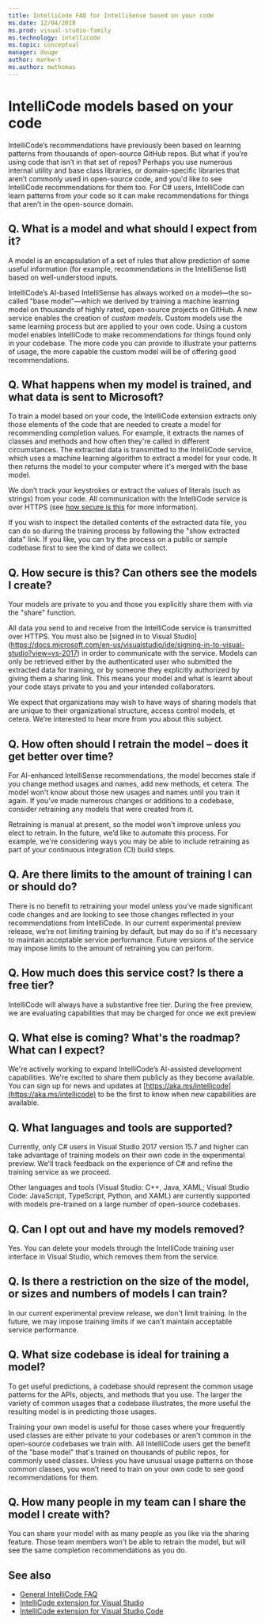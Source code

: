 ```yaml
---
title: IntelliCode FAQ for IntelliSense based on your code
ms.date: 12/04/2018
ms.prod: visual-studio-family
ms.technology: intellicode
ms.topic: conceptual
manager: douge
author: markw-t
ms.author: mwthomas
---
```

# IntelliCode models based on your code

IntelliCode’s recommendations have previously been based on learning patterns from thousands of open-source GitHub repos. But what if you’re using code that isn’t in that set of repos? Perhaps you use numerous internal utility and base class libraries, or domain-specific libraries that aren’t commonly used in open-source code, and you'd like to see IntelliCode recommendations for them too. For C# users, IntelliCode can learn patterns from your code so it can make recommendations for things that aren’t in the open-source domain.

## Q. What is a model and what should I expect from it?

A model is an encapsulation of a set of rules that allow prediction of some useful information (for example, recommendations in the IntelliSense list) based on well-understood inputs.

IntelliCode’s AI-based IntelliSense has always worked on a model&mdash;the so-called "base model"&mdash;which we derived by training a machine learning model on thousands of highly rated, open-source projects on GitHub. A new service enables the creation of *custom models*. Custom models use the same learning process but are applied to your own code. Using a custom model enables IntelliCode to make recommendations for things found only in your codebase. The more code you can provide to illustrate your patterns of usage, the more capable the custom model will be of offering good recommendations.

## Q. What happens when my model is trained, and what data is sent to Microsoft?

To train a model based on your code, the IntelliCode extension extracts only those elements of the code that are needed to create a model for recommending completion values. For example, it extracts the names of classes and methods and how often they're called in different circumstances. The extracted data is transmitted to the IntelliCode service, which uses a machine learning algorithm to extract a model for your code. It then returns the model to your computer where it's merged with the base model.

We don’t track your keystrokes or extract the values of literals (such as strings) from your code. All communication with the IntelliCode service is over HTTPS (see [how secure is this]() for more information).

If you wish to inspect the detailed contents of the extracted data file, you can do so during the training process by following the "show extracted data" link. If you like, you can try the process on a public or sample codebase first to see the kind of data we collect.

## Q. How secure is this? Can others see the models I create?

Your models are private to you and those you explicitly share them with via the "share" function.

All data you send to and receive from the IntelliCode service is transmitted over HTTPS. You must also be [signed in to Visual Studio] (https://docs.microsoft.com/en-us/visualstudio/ide/signing-in-to-visual-studio?view=vs-2017) in order to communicate with the service. Models can only be retrieved either by the authenticated user who submitted the extracted data for training, or by someone they explicitly authorized by giving them a sharing link. This means your model and what is learnt about your code stays private to you and your intended collaborators.

We expect that organizations may wish to have ways of sharing models that are unique to their organizational structure, access control models, et cetera. We’re interested to hear more from you about this subject.

## Q. How often should I retrain the model – does it get better over time?

For AI-enhanced IntelliSense recommendations, the model becomes stale if you change method usages and names, add new methods, et cetera. The model won't know about those new usages and names until you train it again. If you’ve made numerous changes or additions to a codebase, consider retraining any models that were created from it.

Retraining is manual at present, so the model won't improve unless you elect to retrain. In the future, we’d like to automate this process. For example, we're considering ways you may be able to include retraining as part of your continuous integration (CI) build steps.

## Q. Are there limits to the amount of training I can or should do?

There is no benefit to retraining your model unless you’ve made significant code changes and are looking to see those changes reflected in your recommendations from IntelliCode.
In our current experimental preview release, we're not limiting training by default, but may do so if it's necessary to maintain acceptable service performance. Future versions of the service may impose limits to the amount of retraining you can perform.

## Q. How much does this service cost? Is there a free tier?

IntelliCode will always have a substantive free tier. During the free preview, we are evaluating capabilities that may be charged for once we exit preview

## Q. What else is coming? What's the roadmap? What can I expect?

We're actively working to expand IntelliCode’s AI-assisted development capabilities. We're excited to share them publicly as they become available. You can sign up for news and updates at [https://aka.ms/intellicode](https://aka.ms/intellicode) to be the first to know when new capabilities are available.

## Q. What languages and tools are supported?

Currently, only C# users in Visual Studio 2017 version 15.7 and higher can take advantage of training models on their own code in the experimental preview. We'll track feedback on the experience of C# and refine the training service as we proceed.

Other languages and tools (Visual Studio: C++, Java, XAML; Visual Studio Code: JavaScript, TypeScript, Python, and XAML) are currently supported with models pre-trained on a large number of open-source codebases.

## Q. Can I opt out and have my models removed?

Yes. You can delete your models through the IntelliCode training user interface in Visual Studio, which removes them from the service.

## Q. Is there a restriction on the size of the model, or sizes and numbers of models I can train?

In our current experimental preview release, we don't limit training. In the future, we may impose training limits if we can't maintain acceptable service performance.

## Q. What size codebase is ideal for training a model?

To get useful predictions, a codebase should represent the common usage patterns for the APIs, objects, and methods that you use. The larger the variety of common usages that a codebase illustrates, the more useful the resulting model is in predicting those usages.

Training your own model is useful for those cases where your frequently used classes are either private to your codebases or aren't common in the open-source codebases we train with. All IntelliCode users get the benefit of the "base model" that's trained on thousands of public repos, for commonly used classes. Unless you have unusual usage patterns on those common classes, you won’t need to train on your own code to see good recommendations for them.

## Q. How many people in my team can I share the model I create with?

You can share your model with as many people as you like via the sharing feature. Those team members won't be able to retrain the model, but will see the same completion recommendations as you do.

## See also

- [General IntelliCode FAQ](faq.md)
- [IntelliCode extension for Visual Studio](intellicode-visual-studio.md)
- [IntelliCode extension for Visual Studio Code](intellicode-visual-studio-code.md)
